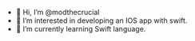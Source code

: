 - 👋 Hi, I’m @modthecrucial
- 👀 I’m interested in developing an IOS app with swift.
- 🌱 I’m currently learning Swift language.


